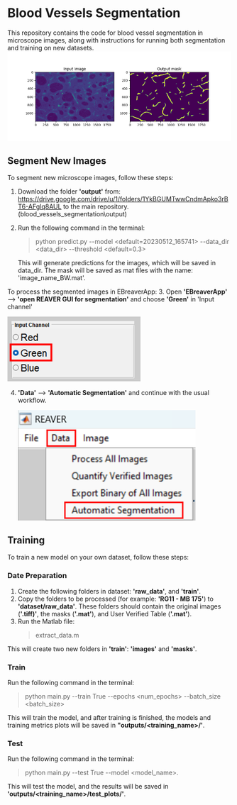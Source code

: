 # Blood Vessels Segmentation
This repository contains the code for blood vessel segmentation in microscope images,
along with instructions for running both segmentation and training on new datasets.
<img src="resources/io_rg11_3_striatum.png">

## Segment New Images
To segment new microscope images, follow these steps:
1. Download the folder **'output'** from: https://drive.google.com/drive/u/1/folders/1YkBGUMTwwCndmApko3rBT6-AFgIq8AUL
   to the main repository. (blood_vessels_segmentation\output)
 
2. Run the following command in the terminal:
    >python predict.py --model <default=20230512_165741> --data_dir <data_dir> --threshold <default=0.3>

    This will generate predictions for the images, which will be saved in data_dir. The mask will be saved as mat files 
   with the name: 'image_name_BW.mat'.

To process the segmented images in EBreaverApp:
3. Open **'EBreaverApp'** --> **'open REAVER GUI for segmentation'** and choose **'Green'** in 'Input channel'
    
   <img src="resources/input_channel_gui.png" width=300>

4. **'Data'** --> **'Automatic Segmentation'** and continue with the usual workflow.

   <img src="resources/auto_seg_gui.png" width=400>


## Training
To train a new model on your own dataset, follow these steps:

### Date Preparation

1. Create the following folders in dataset: **'raw_data'**, and **'train'**.
2. Copy the folders to be processed (for example: **'RG11 - MB 175'**) to **'dataset/raw_data'**.
These folders should contain the original images (**'.tiff)'**, the masks (**'.mat'**), and
User Verified Table (**'.mat'**).
3. Run the Matlab file:
   >extract_data.m
 
This will create two new folders in **'train'**: **'images'** and **'masks'**.


### Train
Run the following command in the terminal:
   > python main.py --train True --epochs <num_epochs> --batch_size <batch_size>

This will train the model, and after training is finished, the models and
training metrics plots will be saved in **"outputs/<training_name>/'**.

### Test
Run the following command in the terminal:
   >python main.py --test True --model <model_name>.

This will test the model, and the results will be saved in **'outputs/<training_name>/test_plots/'**.


